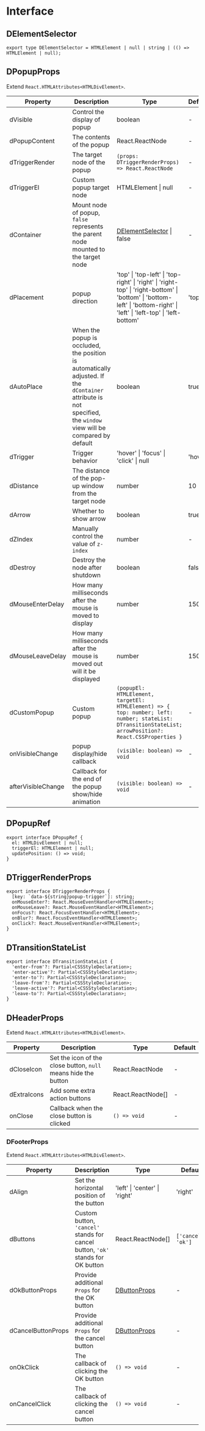 # Interface

## DElementSelector

```tsx
export type DElementSelector = HTMLElement | null | string | (() => HTMLElement | null);
```

## DPopupProps

Extend `React.HTMLAttributes<HTMLDivElement>`.

<!-- prettier-ignore-start -->
| Property | Description | Type | Default | 
| --- | --- | --- | --- | 
| dVisible | Control the display of popup | boolean | - |
| dPopupContent | The contents of the popup | React.ReactNode | - |
| dTriggerRender | The target node of the popup | `(props: DTriggerRenderProps) => React.ReactNode` | - |
| dTriggerEl |  Custom popup target node | HTMLElement \| null | - |
| dContainer | Mount node of popup, `false` represents the parent node mounted to the target node | [DElementSelector](/components/Interface#DElementSelector) \| false | - |
| dPlacement | popup direction | 'top' \| 'top-left' \| 'top-right' \| 'right' \| 'right-top' \| 'right-bottom' \| 'bottom' \| 'bottom-left' \| 'bottom-right' \| 'left' \| 'left-top' \| 'left-bottom' | 'top' |
| dAutoPlace | When the popup is occluded, the position is automatically adjusted. If the `dContainer` attribute is not specified, the `window` view will be compared by default | boolean | true |
| dTrigger | Trigger behavior | 'hover' \| 'focus' \| 'click' \| null | 'hover' |
| dDistance | The distance of the pop-up window from the target node | number | 10 |
| dArrow | Whether to show arrow | boolean | true |
| dZIndex | Manually control the value of `z-index` | number | - |
| dDestroy | Destroy the node after shutdown | boolean | false |
| dMouseEnterDelay | How many milliseconds after the mouse is moved to display | number | 150 |
| dMouseLeaveDelay | How many milliseconds after the mouse is moved out will it be displayed | number | 150 |
| dCustomPopup | Custom popup | `(popupEl: HTMLElement, targetEl: HTMLElement) => { top: number; left: number; stateList: DTransitionStateList; arrowPosition?: React.CSSProperties }` | - |
| onVisibleChange | popup display/hide callback | `(visible: boolean) => void` | - |
| afterVisibleChange | Callback for the end of the popup show/hide animation | `(visible: boolean) => void` | - |
<!-- prettier-ignore-end -->

## DPopupRef

```tsx
export interface DPopupRef {
  el: HTMLDivElement | null;
  triggerEl: HTMLElement | null;
  updatePosition: () => void;
}
```

## DTriggerRenderProps

```tsx
export interface DTriggerRenderProps {
  [key: `data-${string}popup-trigger`]: string;
  onMouseEnter?: React.MouseEventHandler<HTMLElement>;
  onMouseLeave?: React.MouseEventHandler<HTMLElement>;
  onFocus?: React.FocusEventHandler<HTMLElement>;
  onBlur?: React.FocusEventHandler<HTMLElement>;
  onClick?: React.MouseEventHandler<HTMLElement>;
}
```

## DTransitionStateList

```tsx
export interface DTransitionStateList {
  'enter-from'?: Partial<CSSStyleDeclaration>;
  'enter-active'?: Partial<CSSStyleDeclaration>;
  'enter-to'?: Partial<CSSStyleDeclaration>;
  'leave-from'?: Partial<CSSStyleDeclaration>;
  'leave-active'?: Partial<CSSStyleDeclaration>;
  'leave-to'?: Partial<CSSStyleDeclaration>;
}
```

## DHeaderProps

Extend `React.HTMLAttributes<HTMLDivElement>`.

<!-- prettier-ignore-start -->
| Property | Description | Type | Default | 
| --- | --- | --- | --- | 
| dCloseIcon | Set the icon of the close button, `null` means hide the button | React.ReactNode | - |
| dExtraIcons | Add some extra action buttons | React.ReactNode[] | - |
| onClose | Callback when the close button is clicked | `() => void` | - |
<!-- prettier-ignore-end -->

### DFooterProps

Extend `React.HTMLAttributes<HTMLDivElement>`.

<!-- prettier-ignore-start -->
| Property | Description | Type | Default | 
| --- | --- | --- | --- | 
| dAlign | Set the horizontal position of the button | 'left' \| 'center' \| 'right' | 'right' |
| dButtons | Custom button, `'cancel'` stands for cancel button, `'ok'` stands for OK button | React.ReactNode[] | `['cancel', 'ok']` |
| dOkButtonProps | Provide additional `Props` for the OK button | [DButtonProps](/components/Button#DButtonProps) | - |
| dCancelButtonProps | Provide additional `Props` for the cancel button | [DButtonProps](/components/Button#DButtonProps) | - |
| onOkClick | The callback of clicking the OK button | `() => void` | - |
| onCancelClick | The callback of clicking the cancel button | `() => void` | - |
<!-- prettier-ignore-end -->
